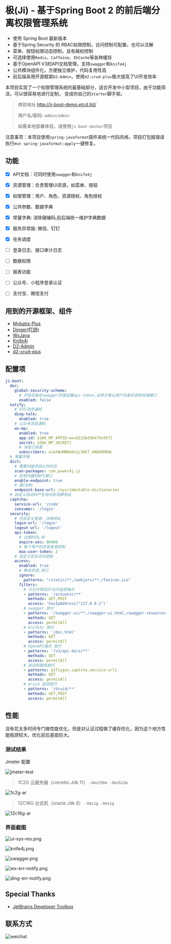 # 极(Ji) - 基于Spring Boot 2 的前后端分离权限管理系统

- 使用 Spring Boot 最新版本
- 基于Spring Security 的 RBAC权限控制，访问控制可配置，也可以注解
- 菜单、按钮权限动态控制，且有越权控制
- 可选择使用`Redis`、`Caffeine`、`EhCache`等各种缓存
- 基于OpenAPI V3的API文档管理，支持`swagger`和`knife4j`
- 公共模块组件化，方便独立维护，代码复用性高
- 前后端采用开源框架`D2-Admin`，使用`d2-crud-plus`极大提高了UI开发效率

本项目实现了一个权限管理系统的最基础部分，适合开发中小型项目，由于功能简洁，可以很容易地进行定制，
变成你自己的`starter`脚手架。


> 体验地址 http://ji-boot-demo.etcd.ltd/
> 
>用户名/密码: `admin/admin`
>
> 如需本地部署体验，请使用`ji-boot-docker`项目


注意事项：本项目使用`spring-javaformat`插件来统一代码风格，项目打包报错请执行`mvn spring-javaformat:apply`一键修复。

## 功能

- [x] API文档：可同时使用`swagger`和`knife4j`
- [x] 资源管理：负责管理UI资源，如菜单、按钮
- [x] 权限管理：用户、角色、资源授权、角色授权
- [x] 公共参数、数据字典
- [x] 常量字典: 消除硬编码,前后端统一维护字典数据
- [x] 服务异常报: 微信、钉钉
- [x] 任务调度
- [ ] 登录日志、接口审计日志
- [ ] 数据权限
- [ ] 报表功能
- [ ] 公众号、小程序登录认证
- [ ] 支付宝、微信支付


## 用到的开源框架、组件

- [Mybatis-Plus](https://github.com/baomidou/mybatis-plus)
- [Dinger(叮鸽)](https://github.com/AnswerAIL/dingtalk-spring-boot-starter)
- [WxJava](https://github.com/Wechat-Group/WxJava)
- [Knife4j](https://gitee.com/xiaoym/knife4j)
- [D2-Admin](https://github.com/d2-projects/d2-admin)
- [d2-crud-plus](https://github.com/greper/d2-crud-plus)


## 配置项

```yaml
ji-boot:
  doc:
    global-security-scheme: 
      # 开启后能在swagger页面设置api-token,这样才能以用户的身份调用后端接口
      enabled: false
  notify:
    # 钉钉消息通知
    ding-talk:
      enabled: true
    # 公众号消息通知
    wx-mp:
      enabled: true
      app-id: ${WX_MP_APPID:wxc6222bd36479c057}
      secret: ${WX_MP_SECRET}
      # 消息订阅者
      subscribers: oiwtWuMNNa6njL3bE7_9ADOKMEWc
  # 常量字典
  dict:
    # 需要扫描项目以外的包
    scan-packages: com.power4j.ji
    # 启用内建的API接口
    enable-endpoint: true
    # 接口URL
    endpoint-base-url: /sys/immutable-dictionaries
  # 自定义验证码产生地址和消费地址
  captcha:
    service-url: '/code'
    consumer: '/login'
  security:
    # 可自定义登录、注销地址
    login-url: '/login'
    logout-url: '/logout'
    api-token:
      # 过期时间,秒
      expire-sec: 86400
      # 每个用户的并发登录控制
      max-user-token: 2
    # 自定义安全访问控制
    access:
      enabled: true
      # 静态资源,放行
      ignore:
        patterns: "/static/**,/webjars/**,/favicon.ico"
      filters:
        # 只允许特定IP访问监控端点
        - patterns: '/actuator/**'
          methods: GET,POST
          access: 'hasIpAddress("127.0.0.1")'
        # swagger 放行
        - patterns: '/swagger-ui/**,/swagger-ui.html,/swagger-resources'
          methods: GET
          access: permitAll
        # knife4j 放行  
        - patterns: '/doc.html'
          methods: GET
          access: permitAll
        # OpenAPI端点 放行    
        - patterns: '/v3/api-docs/**'
          methods: GET
          access: permitAll
        # 验证码服务放行  
        - patterns: ${flygon.captcha.service-url}
          methods: GET
          access: permitAll
        # druid 监控放行  
        - patterns: '/druid/**'
          methods: GET,POST
          access: permitAll

```

## 性能

没有花太多时间专门做性能优化，但是对认证过程做了缓存优化，因为这个地方性能瓶颈较大，优化前后差距巨大。

### 测试结果

Jmeter 配置

![jmeter-test](docs/assets/img/testing/1c2g-1.png)

> 1C2G 云服务器（corretto Jdk 11） `-Xms256m -Xmx512m`

![1c2g-ar](docs/assets/img/testing/1c2g-ar.png)


> 12C16G 台式机（oracle Jdk 8） `-Xms1g -Xmx1g`

![12c16g-ar](docs/assets/img/testing/12c16g-ar.png)


### 界面截图

![ui-sys-res.png](docs/assets/img/testing/ui-sys-res.png)


![knife4j.png](docs/assets/img/testing/knife4j.png)


![swagger.png](docs/assets/img/testing/swagger.png)


![wx-err-notify.png](docs/assets/img/testing/wx-err-notify.png)


![ding-err-notify.png](docs/assets/img/testing/ding-err-notify.png)


## Special Thanks

- [JetBrains Developer Toolbox](https://www.jetbrains.com/?from=sequence)


 ## 联系方式
 

![weichat](docs/assets/img/wei-chat.png)


